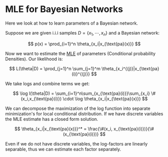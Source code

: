 # MLE for Bayesian Networks
 
Here we look at how to learn parameters of a Bayesian network.

Suppose we are given i.i.i samples $D=\{x_1, \cdots, x_n \}$ and a Bayesian network:

$$
p(x) = \prod_{i=1}^n \theta_{x_i|x_{\text{pa}(x)}}
$$

Now we want to estimate the [MLE](maximum_likelihood_learning.md) of parameters (Conditional probability Densities). Our likelihood is:

$$
L(\theta|D) = \prod_{j=1}^n \sum_{j=1}^m \theta_{x_i^{(j)}|x_{\text{pa}(i)}^{(j)}}
$$

We take logs and combine terms we get:

$$
\log l(\theta|D) = \sum_{i=1}^n\sum_{x_{\text{pa}(i)}}\sum_{x_i} \#(x_i,x_{\text{pa}(i)}) \cdot \log \theta_{x_i|x_{\text{pa}(x)}}
$$

We can decompose the maximization of the log function into separate minimization's for local conditional distribution. If we have discrete variables the MLE estimate has a closed form solution.

$$
\theta_{x_i|x_{\text{pa}(x)}}^* = \frac{\#(x_i, x_{\text{pa}(i)})}{\#(x_{\text{pa}(i)})}
$$

Even if we do not have discrete variables, the log-factors are linearly separable, thus we can estimate each factor separately.